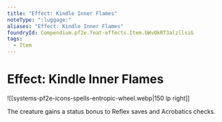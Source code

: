 ```yaml
---
title: "Effect: Kindle Inner Flames"
noteType: ":luggage:"
aliases: "Effect: Kindle Inner Flames"
foundryId: Compendium.pf2e.feat-effects.Item.bWvOkRT3alzllsiG
tags:
  - Item
---
```


# Effect: Kindle Inner Flames
![[systems-pf2e-icons-spells-entropic-wheel.webp|150 lp right]]

The creature gains a status bonus to Reflex saves and Acrobatics checks.

